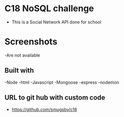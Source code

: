 # C18 NoSQL challenge
- This is a Social Network API done for school
# Screenshots
-Are not available
## Built with
-Node
-html
-Javascript
-Mongoose
-express
-nodemon
## URL to git hub with custom code
- https://github.com/smugsby/c18
